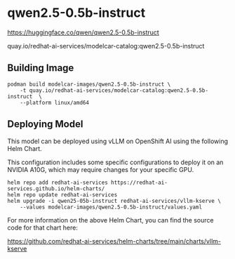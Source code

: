 # qwen2.5-0.5b-instruct

https://huggingface.co/qwen/qwen2.5-0.5b-instruct

quay.io/redhat-ai-services/modelcar-catalog:qwen2.5-0.5b-instruct

## Building Image

```
podman build modelcar-images/qwen2.5-0.5b-instruct \
    -t quay.io/redhat-ai-services/modelcar-catalog:qwen2.5-0.5b-instruct  \
    --platform linux/amd64
```

## Deploying Model

This model can be deployed using vLLM on OpenShift AI using the following Helm Chart.

This configuration includes some specific configurations to deploy it on an NVIDIA A10G, which may require changes for your specific GPU.

```
helm repo add redhat-ai-services https://redhat-ai-services.github.io/helm-charts/
helm repo update redhat-ai-services
helm upgrade -i qwen25-05b-instruct redhat-ai-services/vllm-kserve \
    --values modelcar-images/qwen2.5-0.5b-instruct/values.yaml
```

For more information on the above Helm Chart, you can find the source code for that chart here:

https://github.com/redhat-ai-services/helm-charts/tree/main/charts/vllm-kserve
